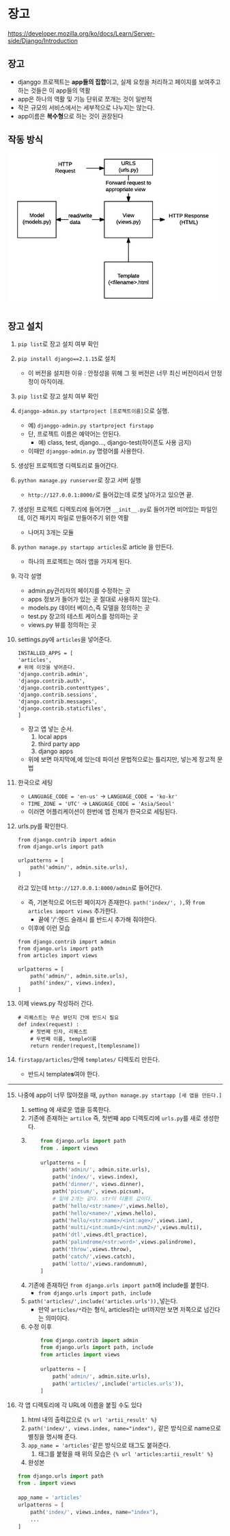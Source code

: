 # 장고
https://developer.mozilla.org/ko/docs/Learn/Server-side/Django/Introduction
## 장고
- djanggo 프로젝트는 **app들의 집합**이고, 실제 요청을 처리하고 페이지를 보여주고 하는 것들은 이 app들의 역활
- app은 하나의 역활 및 기능 단위로 쪼개는 것이 일반적
- 작은 규모의 서비스에서는 세부적으로 나누지는 않는다.
- app이름은 **복수형**으로 하는 것이 권장된다
## 작동 방식
![basic-django](./basic-django.png)
## 장고 설치
1. `pip list`로 장고 설치 여부 확인
2. `pip install django==2.1.15`로 설치
    - 이 버전을 설치한 이유 : 안정성을 위해 그 윗 버전은 너무 최신 버전이라서 안정정이 아직이래.
3. `pip list`로 장고 설치 여부 확인
4. `djanggo-admin.py startproject [프로젝트이름]`으로 실행.
    - 예) `djanggo-admin.py startproject firstapp`
    - 단, 프로젝트 이름은 예약어는 안된다.
        - 예) class, test, django..., django-test(하이픈도 사용 금지)
    - 이때만 `djanggo-admin.py` 명령어를 사용한다.
5. 생성된 프로젝트명 디렉토리로 들어간다.
6. `python manage.py runserver`로 장고 서버 실행
    - `http://127.0.0.1:8000/`로 들어갔는데 로켓 날아가고 있으면 끝.
7. 생성된 프로젝트 디렉토리에 들어가면  `__init__.py`로 들어가면 비어있는 파일인데, 이건 패키지 파일로 만들어주기 위한 역활
    - 나머지 3개는 모듈
8. `python manage.py startapp articles`로 article 을 만든다.
    - 하나의 프로젝트는 여러 앱을 가지게 된다.
9. 각각 설명
    - admin.py관리자의 페이지를 수정하는 곳
    - apps 정보가 들어가 있는 곳 절대로 사용하지 않는다.
    - models.py 데이터 베이스,즉 모델을 정의하는 곳
    - test.py 장고의 테스트 케이스를 정의하는 곳
    - views.py 뷰를 정의하는 곳
10. settings.py에 `articles`을 넣어준다.
    ```
    INSTALLED_APPS = [
    'articles',
    # 위에 이것을 넣어준다.
    'django.contrib.admin',
    'django.contrib.auth',
    'django.contrib.contenttypes',
    'django.contrib.sessions',
    'django.contrib.messages',
    'django.contrib.staticfiles',
    ]
    ```
    - 장고 앱 넣는 순서.
        1. local apps
        2. third party app
        3. django apps
    - 위에 보면 마지막에,에 있는데 파이선 문법적으로는 틀리지만, 넣는게 장고적 문법

11. 한국으로 세팅
    - `LANGUAGE_CODE = 'en-us'` -> `LANGUAGE_CODE = 'ko-kr'`
    - `TIME_ZONE = 'UTC'` -> `LANGUAGE_CODE = 'Asia/Seoul'`
    - 이러면 어플리케이션이 한번에 앱 전체가 한국으로 세팅된다.

12. urls.py를 확인한다.
    ```
    from django.contrib import admin
    from django.urls import path

    urlpatterns = [
        path('admin/', admin.site.urls),
    ]
    ```
    라고 있는데 `http://127.0.0.1:8000/admin`로 들어간다.
    - 즉, 기본적으로 어드민 페이지가 존재한다.
    `path('index/', ),`와 `from articles import views` 추가한다.
        - 끝에 '/':엔드 슬래시 를 반드시 추가해 줘야한다.
    - 이후에 이런 모습
    ```
    from django.contrib import admin
    from django.urls import path
    from articles import views

    urlpatterns = [
        path('admin/', admin.site.urls),
        path('index/', views.index),
    ]
    ```
13. 이제 views.py 작성하러 간다.
    ```
    # 리퀘스트는 무슨 뷰던지 간에 반드시 필요
    def index(request) :
        # 첫번째 인자, 리퀘스트
        # 두번째 이름, temple이름
        return render(request,[templesname])
    ```
14. `firstapp/articles/`안에 `templates/` 디렉토리 만든다.
    - 반드시 template**s**여야 한다.

----

15. 나중에 app이 너무 많아졌을 때, `python manage.py startapp [새 앱을 만든다.]`
    1.  setting 에 새로운 앱을 등록한다.
    2.  기존에 존재하는 `artilce` 즉, 첫번째 app 디렉토리에 `urls.py`를 새로 생성한다.
    3.  ``` python
            from django.urls import path
            from . import views

            urlpatterns = [
                path('admin/', admin.site.urls),
                path('index/', views.index),
                path('dinner/', views.dinner),
                path('picsum/', views.picsum),
                # 밑에 2개는 같다. str이 디폴트 값이다.
                path('hello/<str:name>/',views.hello),
                path('hello/<name>/',views.hello),
                path('hello/<str:name>/<int:age>/',views.iam),
                path('multi/<int:num1>/<int:num2>/',views.multi),
                path('dtl',views.dtl_practice),
                path('palindrome/<str:word>',views.palindrome),
                path('throw',views.throw),
                path('catch/',views.catch),
                path('lotto/',views.randomnum),
            ]
        ```
    4. 기존에 존재하던 `from django.urls import path`에 include를 붙힌다.
        - `from django.urls import path, include`
    5. `path('articles/',include('articles.urls')),`넣는다.
       - 만약 `articles/*`라는 형식, articles라는 url까지만 보면 저쪽으로 넘긴다는 의미이다.
    6. 수정 이후
        ``` python
            from django.contrib import admin
            from django.urls import path, include
            from articles import views

            urlpatterns = [
                path('admin/', admin.site.urls),
                path('articles/',include('articles.urls')),
            ]
        ```

16. 각 앱 디렉토리에 각 URL에 이름을 붙힐 수도 있다
    1. html 내의 출력값으로 `{% url 'artii_result' %}`
    2. `path('index/', views.index, name="index"),` 같은 방식으로 name으로 별칭을 명시해 준다.
    3. `app_name = 'articles'`같은 방식으로 태그도 붙혀준다.
       1. 태그를 붙혔을 때 위의 모습은 `{% url 'articles:artii_result' %}`
    4. 완성본
    ```python
    from django.urls import path
    from . import views

    app_name = 'articles'
    urlpatterns = [ 
        path('index/', views.index, name="index"),
        ...
    ]
    ```
    